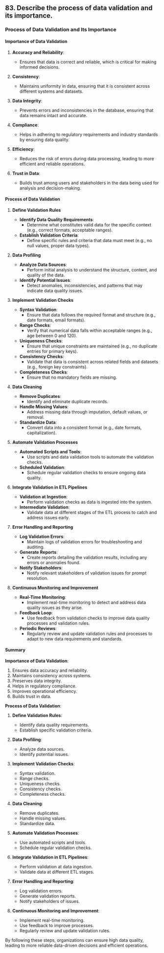 ## 83. Describe the process of data validation and its importance.


### Process of Data Validation and Its Importance

#### Importance of Data Validation

1. **Accuracy and Reliability**:
   - Ensures that data is correct and reliable, which is critical for making informed decisions.
   
2. **Consistency**:
   - Maintains uniformity in data, ensuring that it is consistent across different systems and datasets.

3. **Data Integrity**:
   - Prevents errors and inconsistencies in the database, ensuring that data remains intact and accurate.

4. **Compliance**:
   - Helps in adhering to regulatory requirements and industry standards by ensuring data quality.

5. **Efficiency**:
   - Reduces the risk of errors during data processing, leading to more efficient and reliable operations.

6. **Trust in Data**:
   - Builds trust among users and stakeholders in the data being used for analysis and decision-making.

#### Process of Data Validation

1. **Define Validation Rules**
   - **Identify Data Quality Requirements**:
     - Determine what constitutes valid data for the specific context (e.g., correct formats, acceptable ranges).
   - **Establish Validation Criteria**:
     - Define specific rules and criteria that data must meet (e.g., no null values, proper data types).

2. **Data Profiling**
   - **Analyze Data Sources**:
     - Perform initial analysis to understand the structure, content, and quality of the data.
   - **Identify Potential Issues**:
     - Detect anomalies, inconsistencies, and patterns that may indicate data quality issues.

3. **Implement Validation Checks**
   - **Syntax Validation**:
     - Ensure that data follows the required format and structure (e.g., date formats, email formats).
   - **Range Checks**:
     - Verify that numerical data falls within acceptable ranges (e.g., age between 0 and 120).
   - **Uniqueness Checks**:
     - Ensure that unique constraints are maintained (e.g., no duplicate entries for primary keys).
   - **Consistency Checks**:
     - Validate that data is consistent across related fields and datasets (e.g., foreign key constraints).
   - **Completeness Checks**:
     - Ensure that no mandatory fields are missing.

4. **Data Cleaning**
   - **Remove Duplicates**:
     - Identify and eliminate duplicate records.
   - **Handle Missing Values**:
     - Address missing data through imputation, default values, or removal.
   - **Standardize Data**:
     - Convert data into a consistent format (e.g., date formats, capitalization).

5. **Automate Validation Processes**
   - **Automated Scripts and Tools**:
     - Use scripts and data validation tools to automate the validation checks.
   - **Scheduled Validation**:
     - Schedule regular validation checks to ensure ongoing data quality.

6. **Integrate Validation in ETL Pipelines**
   - **Validation at Ingestion**:
     - Perform validation checks as data is ingested into the system.
   - **Intermediate Validation**:
     - Validate data at different stages of the ETL process to catch and address issues early.

7. **Error Handling and Reporting**
   - **Log Validation Errors**:
     - Maintain logs of validation errors for troubleshooting and auditing.
   - **Generate Reports**:
     - Create reports detailing the validation results, including any errors or anomalies found.
   - **Notify Stakeholders**:
     - Notify relevant stakeholders of validation issues for prompt resolution.

8. **Continuous Monitoring and Improvement**
   - **Real-Time Monitoring**:
     - Implement real-time monitoring to detect and address data quality issues as they arise.
   - **Feedback Loop**:
     - Use feedback from validation checks to improve data quality processes and validation rules.
   - **Periodic Reviews**:
     - Regularly review and update validation rules and processes to adapt to new data requirements and standards.

#### Summary

**Importance of Data Validation**:
1. Ensures data accuracy and reliability.
2. Maintains consistency across systems.
3. Preserves data integrity.
4. Helps in regulatory compliance.
5. Improves operational efficiency.
6. Builds trust in data.

**Process of Data Validation**:
1. **Define Validation Rules**:
   - Identify data quality requirements.
   - Establish specific validation criteria.

2. **Data Profiling**:
   - Analyze data sources.
   - Identify potential issues.

3. **Implement Validation Checks**:
   - Syntax validation.
   - Range checks.
   - Uniqueness checks.
   - Consistency checks.
   - Completeness checks.

4. **Data Cleaning**:
   - Remove duplicates.
   - Handle missing values.
   - Standardize data.

5. **Automate Validation Processes**:
   - Use automated scripts and tools.
   - Schedule regular validation checks.

6. **Integrate Validation in ETL Pipelines**:
   - Perform validation at data ingestion.
   - Validate data at different ETL stages.

7. **Error Handling and Reporting**:
   - Log validation errors.
   - Generate validation reports.
   - Notify stakeholders of issues.

8. **Continuous Monitoring and Improvement**:
   - Implement real-time monitoring.
   - Use feedback to improve processes.
   - Regularly review and update validation rules.

By following these steps, organizations can ensure high data quality, leading to more reliable data-driven decisions and efficient operations.